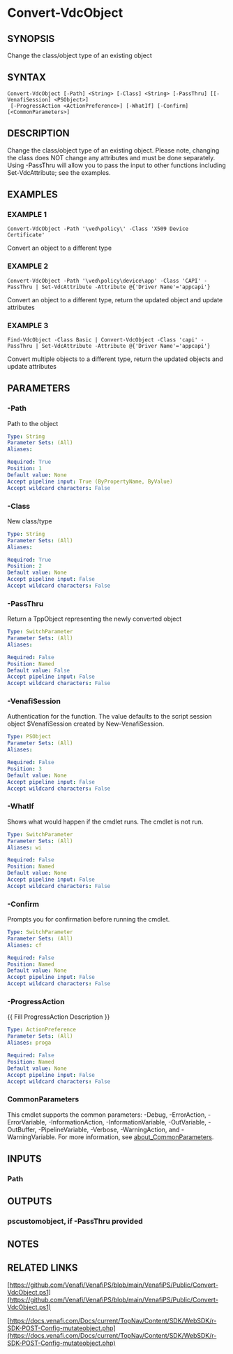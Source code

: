 # Convert-VdcObject

## SYNOPSIS
Change the class/object type of an existing object

## SYNTAX

```
Convert-VdcObject [-Path] <String> [-Class] <String> [-PassThru] [[-VenafiSession] <PSObject>]
 [-ProgressAction <ActionPreference>] [-WhatIf] [-Confirm] [<CommonParameters>]
```

## DESCRIPTION
Change the class/object type of an existing object.
Please note, changing the class does NOT change any attributes and must be done separately.
Using -PassThru will allow you to pass the input to other functions including Set-VdcAttribute; see the examples.

## EXAMPLES

### EXAMPLE 1
```
Convert-VdcObject -Path '\ved\policy\' -Class 'X509 Device Certificate'
```

Convert an object to a different type

### EXAMPLE 2
```
Convert-VdcObject -Path '\ved\policy\device\app' -Class 'CAPI' -PassThru | Set-VdcAttribute -Attribute @{'Driver Name'='appcapi'}
```

Convert an object to a different type, return the updated object and update attributes

### EXAMPLE 3
```
Find-VdcObject -Class Basic | Convert-VdcObject -Class 'capi' -PassThru | Set-VdcAttribute -Attribute @{'Driver Name'='appcapi'}
```

Convert multiple objects to a different type, return the updated objects and update attributes

## PARAMETERS

### -Path
Path to the object

```yaml
Type: String
Parameter Sets: (All)
Aliases:

Required: True
Position: 1
Default value: None
Accept pipeline input: True (ByPropertyName, ByValue)
Accept wildcard characters: False
```

### -Class
New class/type

```yaml
Type: String
Parameter Sets: (All)
Aliases:

Required: True
Position: 2
Default value: None
Accept pipeline input: False
Accept wildcard characters: False
```

### -PassThru
Return a TppObject representing the newly converted object

```yaml
Type: SwitchParameter
Parameter Sets: (All)
Aliases:

Required: False
Position: Named
Default value: False
Accept pipeline input: False
Accept wildcard characters: False
```

### -VenafiSession
Authentication for the function.
The value defaults to the script session object $VenafiSession created by New-VenafiSession.

```yaml
Type: PSObject
Parameter Sets: (All)
Aliases:

Required: False
Position: 3
Default value: None
Accept pipeline input: False
Accept wildcard characters: False
```

### -WhatIf
Shows what would happen if the cmdlet runs.
The cmdlet is not run.

```yaml
Type: SwitchParameter
Parameter Sets: (All)
Aliases: wi

Required: False
Position: Named
Default value: None
Accept pipeline input: False
Accept wildcard characters: False
```

### -Confirm
Prompts you for confirmation before running the cmdlet.

```yaml
Type: SwitchParameter
Parameter Sets: (All)
Aliases: cf

Required: False
Position: Named
Default value: None
Accept pipeline input: False
Accept wildcard characters: False
```

### -ProgressAction
{{ Fill ProgressAction Description }}

```yaml
Type: ActionPreference
Parameter Sets: (All)
Aliases: proga

Required: False
Position: Named
Default value: None
Accept pipeline input: False
Accept wildcard characters: False
```

### CommonParameters
This cmdlet supports the common parameters: -Debug, -ErrorAction, -ErrorVariable, -InformationAction, -InformationVariable, -OutVariable, -OutBuffer, -PipelineVariable, -Verbose, -WarningAction, and -WarningVariable. For more information, see [about_CommonParameters](http://go.microsoft.com/fwlink/?LinkID=113216).

## INPUTS

### Path
## OUTPUTS

### pscustomobject, if -PassThru provided
## NOTES

## RELATED LINKS

[https://github.com/Venafi/VenafiPS/blob/main/VenafiPS/Public/Convert-VdcObject.ps1](https://github.com/Venafi/VenafiPS/blob/main/VenafiPS/Public/Convert-VdcObject.ps1)

[https://docs.venafi.com/Docs/current/TopNav/Content/SDK/WebSDK/r-SDK-POST-Config-mutateobject.php](https://docs.venafi.com/Docs/current/TopNav/Content/SDK/WebSDK/r-SDK-POST-Config-mutateobject.php)

